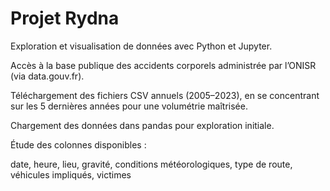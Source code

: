 # Projet Rydna

Exploration et visualisation de données avec Python et Jupyter.



Accès à la base publique des accidents corporels administrée par l’ONISR (via data.gouv.fr).

Téléchargement des fichiers CSV annuels (2005–2023), en se concentrant sur les 5 dernières années pour une volumétrie maîtrisée.

Chargement des données dans pandas pour exploration initiale.

Étude des colonnes disponibles :

date, heure, lieu, gravité, conditions météorologiques, type de route, véhicules impliqués, victimes